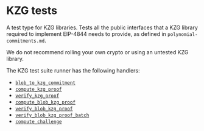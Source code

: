 # KZG tests

A test type for KZG libraries. Tests all the public interfaces that a KZG
library required to implement EIP-4844 needs to provide, as defined in
`polynomial-commitments.md`.

We do not recommend rolling your own crypto or using an untested KZG library.

The KZG test suite runner has the following handlers:

- [`blob_to_kzg_commitment`](./blob_to_kzg_commitment.md)
- [`compute_kzg_proof`](./compute_kzg_proof.md)
- [`verify_kzg_proof`](./verify_kzg_proof.md)
- [`compute_blob_kzg_proof`](./compute_blob_kzg_proof.md)
- [`verify_blob_kzg_proof`](./verify_blob_kzg_proof.md)
- [`verify_blob_kzg_proof_batch`](./verify_blob_kzg_proof_batch.md)
- [`compute_challenge`](./compute_challenge.md)

